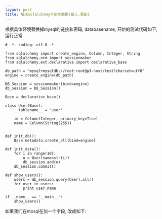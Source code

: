 ```yaml
---
layout: post
title: 解决sqlalchemy不能写数据(插入,更新)
---
```



根据具体环境替换掉mysql的链接和密码, databasename, 开始的测试代码如下, 运行正常

    # -*- coding: utf-8 -*-
    
    from sqlalchemy import create_engine, Column, Integer, String
    from sqlalchemy.orm import sessionmaker
    from sqlalchemy.ext.declarative import declarative_base
    
    db_path = "mysql+mysqldb://root:root@p3-host/test?charset=utf8"
    engine = create_engine(db_path)
    
    DB_Session = sessionmaker(bind=engine)
    db_session = DB_Session()
    
    Base = declarative_base()
    
    class User(Base):
        __tablename__ = 'user'
    
        id = Column(Integer, primary_key=True)
        name = Column(String(255))
    
    
    def init_db():
        Base.metadata.create_all(bind=engine)
    
    def init_data():
        for i in range(10):
            u = User(name=str(i))
            db_session.add(u)
        db_session.commit()
    
    def show_users():
        users = db_session.query(User).all()
        for user in users:
            print user.name
    
    if __name__ == '__main__':
        show_users()

如果我们在mosql在加一个字段, 改成如下:

